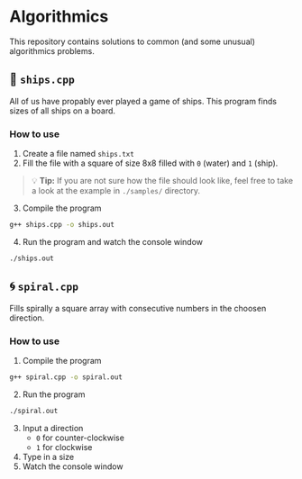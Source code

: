 # Algorithmics

This repository contains solutions to common (and some unusual) algorithmics problems.

## 🐙 `ships.cpp`

All of us have propably ever played a game of ships. This program finds sizes of all ships on a board.

### How to use

1. Create a file named `ships.txt`
2. Fill the file with a square of size 8x8 filled with `0` (water) and `1` (ship).

>💡 **Tip:** If you are not sure how the file should look like, feel free to take a look at the example in `./samples/` directory.

3. Compile the program
```bash
g++ ships.cpp -o ships.out
```
4. Run the program and watch the console window
```bash
./ships.out
```

## 🌀 `spiral.cpp`

Fills spirally a square array with consecutive numbers in the choosen direction.

### How to use

1. Compile the program
```bash
g++ spiral.cpp -o spiral.out
```
2. Run the program
```bash
./spiral.out
```
3. Input a direction
    - `0` for counter-clockwise
    - `1` for clockwise
4. Type in a size
5. Watch the console window

